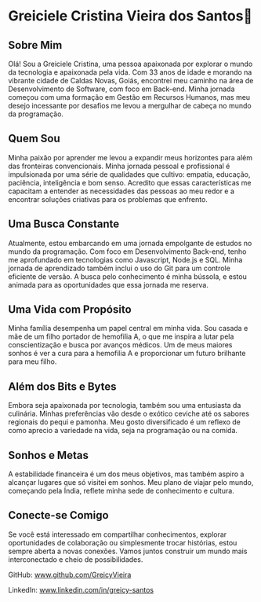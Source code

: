 # Greiciele Cristina Vieira dos Santos👋


## Sobre Mim

Olá! Sou a Greiciele Cristina, uma pessoa apaixonada por explorar o mundo da tecnologia e apaixonada pela vida. Com 33 anos de idade e morando na vibrante cidade de Caldas Novas, Goiás, encontrei meu caminho na área de Desenvolvimento de Software, com foco em Back-end. Minha jornada começou com uma formação em Gestão em Recursos Humanos, mas meu desejo incessante por desafios me levou a mergulhar de cabeça no mundo da programação.

## Quem Sou

Minha paixão por aprender me levou a expandir meus horizontes para além das fronteiras convencionais. Minha jornada pessoal e profissional é impulsionada por uma série de qualidades que cultivo: empatia, educação, paciência, inteligência e bom senso. Acredito que essas características me capacitam a entender as necessidades das pessoas ao meu redor e a encontrar soluções criativas para os problemas que enfrento.

## Uma Busca Constante

Atualmente, estou embarcando em uma jornada empolgante de estudos no mundo da programação. Com foco em Desenvolvimento Back-end, tenho me aprofundado em tecnologias como Javascript, Node.js e SQL. Minha jornada de aprendizado também inclui o uso do Git para um controle eficiente de versão. A busca pelo conhecimento é minha bússola, e estou animada para as oportunidades que essa jornada me reserva.

## Uma Vida com Propósito

Minha família desempenha um papel central em minha vida. Sou casada e mãe de um filho portador de hemofilia A, o que me inspira a lutar pela conscientização e busca por avanços médicos. Um de meus maiores sonhos é ver a cura para a hemofilia A e proporcionar um futuro brilhante para meu filho.

## Além dos Bits e Bytes

Embora seja apaixonada por tecnologia, também sou uma entusiasta da culinária. Minhas preferências vão desde o exótico ceviche até os sabores regionais do pequi e pamonha. Meu gosto diversificado é um reflexo de como aprecio a variedade na vida, seja na programação ou na comida.

## Sonhos e Metas

A estabilidade financeira é um dos meus objetivos, mas também aspiro a alcançar lugares que só visitei em sonhos. Meu plano de viajar pelo mundo, começando pela Índia, reflete minha sede de conhecimento e cultura.

## Conecte-se Comigo

Se você está interessado em compartilhar conhecimentos, explorar oportunidades de colaboração ou simplesmente trocar histórias, estou sempre aberta a novas conexões. Vamos juntos construir um mundo mais interconectado e cheio de possibilidades.

GitHub: www.github.com/GreicyVieira

LinkedIn: www.linkedin.com/in/greicy-santos






